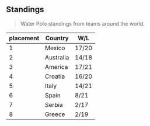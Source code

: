 ## Standings
> Water Polo standings from teams around the world.

|placement|Country|W/L|
|-|-|-|
|1|Mexico|17/20|
|2|Australia|14/18|
|3|America|17/21|
|4|Croatia|16/20|
|5|Italy|14/21|
|6|Spain|8/21|
|7|Serbia|2/17|
|8|Greece|2/19|